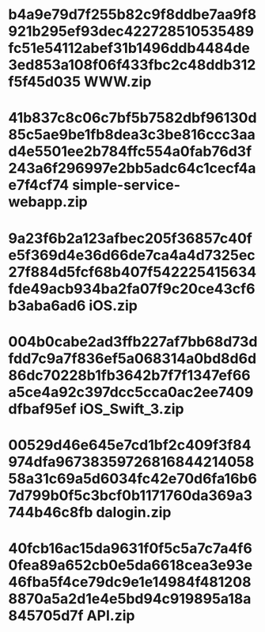 # b4a9e79d7f255b82c9f8ddbe7aa9f8921b295ef93dec422728510535489fc51e54112abef31b1496ddb4484de3ed853a108f06f433fbc2c48ddb312f5f45d035  WWW.zip
# 41b837c8c06c7bf5b7582dbf96130d85c5ae9be1fb8dea3c3be816ccc3aad4e5501ee2b784ffc554a0fab76d3f243a6f296997e2bb5adc64c1cecf4ae7f4cf74  simple-service-webapp.zip
# 9a23f6b2a123afbec205f36857c40fe5f369d4e36d66de7ca4a4d7325ec27f884d5fcf68b407f542225415634fde49acb934ba2fa07f9c20ce43cf6b3aba6ad6  iOS.zip
# 004b0cabe2ad3ffb227af7bb68d73dfdd7c9a7f836ef5a068314a0bd8d6d86dc70228b1fb3642b7f7f1347ef66a5ce4a92c397dcc5cca0ac2ee7409dfbaf95ef  iOS_Swift_3.zip
# 00529d46e645e7cd1bf2c409f3f84974dfa9673835972681684421405858a31c69a5d6034fc42e70d6fa16b67d799b0f5c3bcf0b1171760da369a3744b46c8fb  dalogin.zip
# 40fcb16ac15da9631f0f5c5a7c7a4f60fea89a652cb0e5da6618cea3e93e46fba5f4ce79dc9e1e14984f4812088870a5a2d1e4e5bd94c919895a18a845705d7f  API.zip